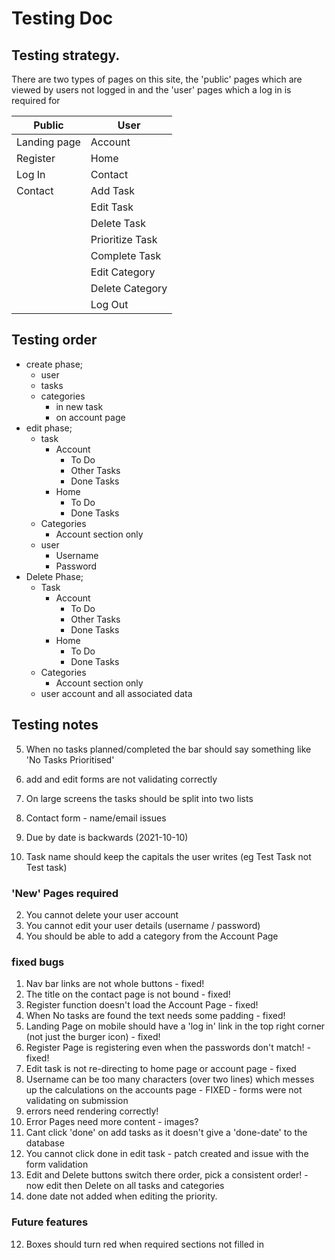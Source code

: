 # Testing Doc

## Testing strategy.

There are two types of pages on this site, the 'public' pages which are viewed by users not logged in and the 'user' pages which a log in is required for

| Public       | User            |
| ------------ | --------------- |
| Landing page | Account         |
| Register     | Home            |
| Log In       | Contact         |
| Contact      | Add Task        |
|              | Edit Task       |
|              | Delete Task     |
|              | Prioritize Task |
|              | Complete Task   |
|              | Edit Category   |
|              | Delete Category |
|              | Log Out         |

## Testing order

-   create phase;
    -   user
    -   tasks
    -   categories
        -   in new task
        -   on account page
-   edit phase;
    -   task
        -   Account
            -   To Do
            -   Other Tasks
            -   Done Tasks
        -   Home
            -   To Do
            -   Done Tasks
    -   Categories
        -   Account section only
    -   user
        -   Username
        -   Password
-   Delete Phase;
    -   Task
        -   Account
            -   To Do
            -   Other Tasks
            -   Done Tasks
        -   Home
            -   To Do
            -   Done Tasks
    -   Categories
        -   Account section only
    -   user account and all associated data

## Testing notes

5.  When no tasks planned/completed the bar should say something like 'No Tasks Prioritised'
6.  add and edit forms are not validating correctly

7.  On large screens the tasks should be split into two lists
8.  Contact form - name/email issues
9.  Due by date is backwards (2021-10-10)
10. Task name should keep the capitals the user writes (eg Test Task not Test task)

### 'New' Pages required

2.  You cannot delete your user account
3.  You cannot edit your user details (username / password)
4.  You should be able to add a category from the Account Page

### fixed bugs

1.  Nav bar links are not whole buttons - fixed!
2.  The title on the contact page is not bound - fixed!
3.  Register function doesn't load the Account Page - fixed!
4.  When No tasks are found the text needs some padding - fixed!
5.  Landing Page on mobile should have a 'log in' link in the top right corner (not just the burger icon) - fixed!
6.  Register Page is registering even when the passwords don't match! - fixed!
7.  Edit task is not re-directing to home page or account page - fixed
8.  Username can be too many characters (over two lines) which messes up the calculations on the accounts page - FIXED - forms were not validating on submission
9.  errors need rendering correctly!
10. Error Pages need more content - images?
11. Cant click 'done' on add tasks as it doesn't give a 'done-date' to the database
12. You cannot click done in edit task - patch created and issue with the form validation
13. Edit and Delete buttons switch there order, pick a consistent order! - now edit then Delete on all tasks and categories
14. done date not added when editing the priority.

### Future features

12. Boxes should turn red when required sections not filled in
